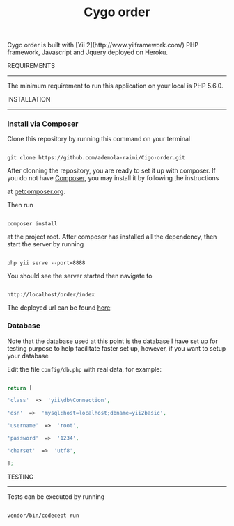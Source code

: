 
<p  align="center">

<a  href="https://github.com/yiisoft"  target="_blank">

</a>

<h1  align="center">Cygo order</h1>

<br>

</p>
Cygo order is built with [Yii 2](http://www.yiiframework.com/) PHP framework, Javascript and Jquery deployed on Heroku.
  
  

REQUIREMENTS

------------

  

The minimum requirement to run this application on your local is PHP 5.6.0.

  
  

INSTALLATION

------------

  

### Install via Composer

  
Clone this repository by running this command on your terminal

~~~

git clone https://github.com/ademola-raimi/Cigo-order.git

~~~

After clonning the repository, you are ready to set it up with composer. If you do not have [Composer](http://getcomposer.org/), you may install it by following the instructions

at [getcomposer.org](http://getcomposer.org/doc/00-intro.md#installation-nix).

  



  Then run 

~~~

composer install

~~~
at the project root. After composer has installed all the dependency, then start the server by running 
  
~~~

php yii serve --port=8888

~~~

You should see the server started then navigate to
  

~~~

http://localhost/order/index

~~~

The deployed url can be found [here](https://cygo-stage.herokuapp.com/order/index):

### Database

  
Note that the database used at this point is the database I have set up for testing purpose to help facilitate faster set up, however, if you want to setup your database

Edit the file `config/db.php` with real data, for example:

  

```php

return [

'class'  =>  'yii\db\Connection',

'dsn'  =>  'mysql:host=localhost;dbname=yii2basic',

'username'  =>  'root',

'password'  =>  '1234',

'charset'  =>  'utf8',

];

```

  
  

TESTING

-------

Tests can be executed by running

  

```

vendor/bin/codecept run

```
